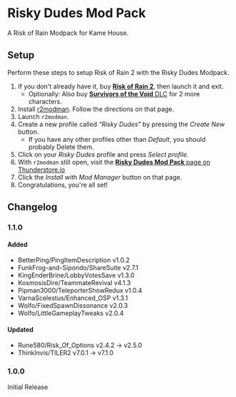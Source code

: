 # Risky Dudes Mod Pack

A Risk of Rain Modpack for Kame House.

## Setup

Perform these steps to setup Risk of Rain 2 with the Risky Dudes Modpack.

1. If you don't already have it, buy [**Risk of Rain 2**](https://store.steampowered.com/app/632360/Risk_of_Rain_2/), then launch it and exit.
    - Optionally: Also buy [**Survivors of the Void** DLC](https://store.steampowered.com/app/1607890/Risk_of_Rain_2_Survivors_of_the_Void/) for 2 more characters.
2. Install [r2modman](https://thunderstore.io/package/ebkr/r2modman/). Follow the directions on that page.
3. Launch `r2modman`.
4. Create a new profile called _"Risky Dudes"_ by pressing the _Create New_ button.
    - If you have any other profiles other than _Default_, you should probably Delete them.
5. Click on your _Risky Dudes_ profile and press _Select profile_.
6. With `r2modman` still open, visit the [**Risky Dudes Mod Pack** page on Thunderstore.io](https://thunderstore.io/package/KameHouse/RiskyDudesModPack/)
7. Click the _Install with Mod Manager_ button on that page.
8. Congratulations, you're all set!

## Changelog

### 1.1.0

#### Added

- BetterPing/PingItemDescription v1.0.2
- FunkFrog-and-Sipondo/ShareSuite v2.7.1
- KingEnderBrine/LobbyVotesSave v1.3.0
- KosmosisDire/TeammateRevival v4.1.3
- Pipman3000/TeleporterShowRedux v1.0.4
- VarnaScelestus/Enhanced_OSP v1.3.1
- Wolfo/FixedSpawnDissonance v2.0.3
- Wolfo/LittleGameplayTweaks v2.0.4

#### Updated

- Rune580/Risk_Of_Options v2.4.2 -> v2.5.0
- ThinkInvis/TILER2 v7.0.1 -> v7.1.0

### 1.0.0

Initial Release
